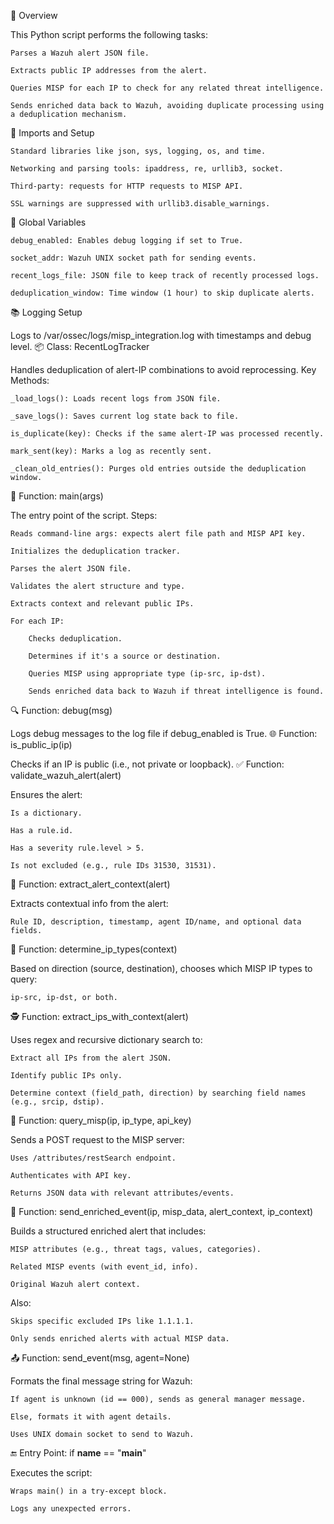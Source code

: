🧩 Overview

This Python script performs the following tasks:

    Parses a Wazuh alert JSON file.

    Extracts public IP addresses from the alert.

    Queries MISP for each IP to check for any related threat intelligence.

    Sends enriched data back to Wazuh, avoiding duplicate processing using a deduplication mechanism.

🔧 Imports and Setup

    Standard libraries like json, sys, logging, os, and time.

    Networking and parsing tools: ipaddress, re, urllib3, socket.

    Third-party: requests for HTTP requests to MISP API.

    SSL warnings are suppressed with urllib3.disable_warnings.

🧪 Global Variables

    debug_enabled: Enables debug logging if set to True.

    socket_addr: Wazuh UNIX socket path for sending events.

    recent_logs_file: JSON file to keep track of recently processed logs.

    deduplication_window: Time window (1 hour) to skip duplicate alerts.

📚 Logging Setup

Logs to /var/ossec/logs/misp_integration.log with timestamps and debug level.
📦 Class: RecentLogTracker

Handles deduplication of alert-IP combinations to avoid reprocessing.
Key Methods:

    _load_logs(): Loads recent logs from JSON file.

    _save_logs(): Saves current log state back to file.

    is_duplicate(key): Checks if the same alert-IP was processed recently.

    mark_sent(key): Marks a log as recently sent.

    _clean_old_entries(): Purges old entries outside the deduplication window.

🚀 Function: main(args)

The entry point of the script.
Steps:

    Reads command-line args: expects alert file path and MISP API key.

    Initializes the deduplication tracker.

    Parses the alert JSON file.

    Validates the alert structure and type.

    Extracts context and relevant public IPs.

    For each IP:

        Checks deduplication.

        Determines if it's a source or destination.

        Queries MISP using appropriate type (ip-src, ip-dst).

        Sends enriched data back to Wazuh if threat intelligence is found.

🔍 Function: debug(msg)

Logs debug messages to the log file if debug_enabled is True.
🌐 Function: is_public_ip(ip)

Checks if an IP is public (i.e., not private or loopback).
✅ Function: validate_wazuh_alert(alert)

Ensures the alert:

    Is a dictionary.

    Has a rule.id.

    Has a severity rule.level > 5.

    Is not excluded (e.g., rule IDs 31530, 31531).

🧠 Function: extract_alert_context(alert)

Extracts contextual info from the alert:

    Rule ID, description, timestamp, agent ID/name, and optional data fields.

🔁 Function: determine_ip_types(context)

Based on direction (source, destination), chooses which MISP IP types to query:

    ip-src, ip-dst, or both.

🕵️ Function: extract_ips_with_context(alert)

Uses regex and recursive dictionary search to:

    Extract all IPs from the alert JSON.

    Identify public IPs only.

    Determine context (field_path, direction) by searching field names (e.g., srcip, dstip).

🔗 Function: query_misp(ip, ip_type, api_key)

Sends a POST request to the MISP server:

    Uses /attributes/restSearch endpoint.

    Authenticates with API key.

    Returns JSON data with relevant attributes/events.

🎁 Function: send_enriched_event(ip, misp_data, alert_context, ip_context)

Builds a structured enriched alert that includes:

    MISP attributes (e.g., threat tags, values, categories).

    Related MISP events (with event_id, info).

    Original Wazuh alert context.

Also:

    Skips specific excluded IPs like 1.1.1.1.

    Only sends enriched alerts with actual MISP data.

📤 Function: send_event(msg, agent=None)

Formats the final message string for Wazuh:

    If agent is unknown (id == 000), sends as general manager message.

    Else, formats it with agent details.

    Uses UNIX domain socket to send to Wazuh.

🔚 Entry Point: if __name__ == "__main__"

Executes the script:

    Wraps main() in a try-except block.

    Logs any unexpected errors.
